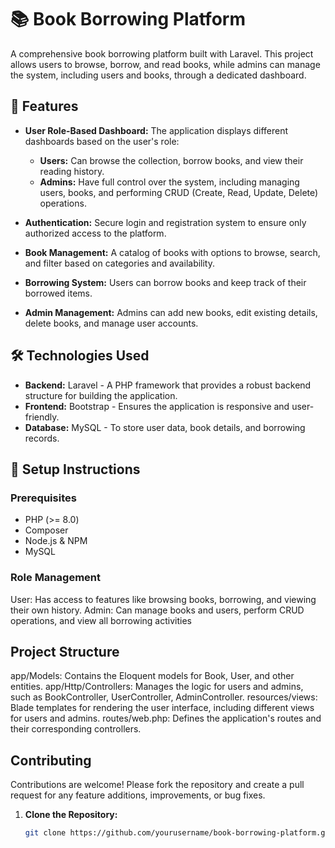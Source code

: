 # 📚 Book Borrowing Platform

A comprehensive book borrowing platform built with Laravel. This project allows users to browse, borrow, and read books, while admins can manage the system, including users and books, through a dedicated dashboard.

## 🚀 Features

- **User Role-Based Dashboard:** The application displays different dashboards based on the user's role:
  - **Users:** Can browse the collection, borrow books, and view their reading history.
  - **Admins:** Have full control over the system, including managing users, books, and performing CRUD (Create, Read, Update, Delete) operations.

- **Authentication:** Secure login and registration system to ensure only authorized access to the platform.

- **Book Management:** A catalog of books with options to browse, search, and filter based on categories and availability.

- **Borrowing System:** Users can borrow books and keep track of their borrowed items.

- **Admin Management:** Admins can add new books, edit existing details, delete books, and manage user accounts.

## 🛠️ Technologies Used

- **Backend:** Laravel - A PHP framework that provides a robust backend structure for building the application.
- **Frontend:** Bootstrap - Ensures the application is responsive and user-friendly.
- **Database:** MySQL - To store user data, book details, and borrowing records.

## 📑 Setup Instructions

### Prerequisites

- PHP (>= 8.0)
- Composer
- Node.js & NPM
- MySQL

### Role Management
User: Has access to features like browsing books, borrowing, and viewing their own history.
Admin: Can manage books and users, perform CRUD operations, and view all borrowing activities

##  Project Structure
app/Models: Contains the Eloquent models for Book, User, and other entities.
app/Http/Controllers: Manages the logic for users and admins, such as BookController, UserController, AdminController.
resources/views: Blade templates for rendering the user interface, including different views for users and admins.
routes/web.php: Defines the application's routes and their corresponding controllers.
##  Contributing
Contributions are welcome! Please fork the repository and create a pull request for any feature additions, improvements, or bug fixes.

1. **Clone the Repository:**
   ```bash
   git clone https://github.com/yourusername/book-borrowing-platform.git
